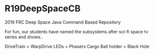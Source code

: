 # R19DeepSpaceCB
2019 FRC Deep Space Java Command Based Repository

For fun, our students have named the subsystems after sci-fi space tv series and shows..

DriveTrain = WarpDrive
LEDs = Phasers
Cargo Ball holder = Black Hole
